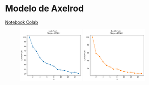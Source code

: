 # Modelo de Axelrod

[Notebook Colab](https://colab.research.google.com/drive/1Rg4LpwvNVD4K7EktB4BHt4mPsKNZG9fS?usp=sharing)

<p align="center">
  <img src="images/QvSmax(4-2).png" width="40%">
  <img src="images/QvSmax(10-2).png" width="40%">
</p>
